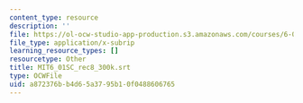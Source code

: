 ```yaml
---
content_type: resource
description: ''
file: https://ol-ocw-studio-app-production.s3.amazonaws.com/courses/6-01sc-introduction-to-electrical-engineering-and-computer-science-i-spring-2011/a872376bb4d65a3795b10f0488606765_MIT6_01SC_rec8_300k.vtt
file_type: application/x-subrip
learning_resource_types: []
resourcetype: Other
title: MIT6_01SC_rec8_300k.srt
type: OCWFile
uid: a872376b-b4d6-5a37-95b1-0f0488606765
---
```

